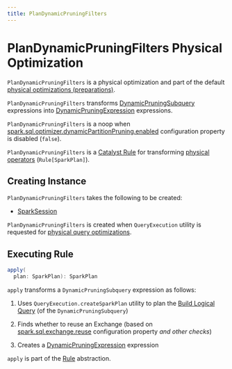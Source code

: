 ```yaml
---
title: PlanDynamicPruningFilters
---
```


# PlanDynamicPruningFilters Physical Optimization

`PlanDynamicPruningFilters` is a physical optimization and part of the default [physical optimizations (preparations)](../QueryExecution.md#preparations).

`PlanDynamicPruningFilters` transforms [DynamicPruningSubquery](../expressions/DynamicPruningSubquery.md) expressions into [DynamicPruningExpression](../expressions/DynamicPruningExpression.md) expressions.

`PlanDynamicPruningFilters` is a noop when [spark.sql.optimizer.dynamicPartitionPruning.enabled](../configuration-properties.md#spark.sql.optimizer.dynamicPartitionPruning.enabled) configuration property is disabled (`false`).

`PlanDynamicPruningFilters` is a [Catalyst Rule](../catalyst/Rule.md) for transforming [physical operators](../physical-operators/SparkPlan.md) (`Rule[SparkPlan]`).

## Creating Instance

`PlanDynamicPruningFilters` takes the following to be created:

* <span id="sparkSession"> [SparkSession](../SparkSession.md)

`PlanDynamicPruningFilters` is created when `QueryExecution` utility is requested for [physical query optimizations](../QueryExecution.md#preparations).

## <span id="apply"> Executing Rule

```scala
apply(
  plan: SparkPlan): SparkPlan
```

`apply` transforms a `DynamicPruningSubquery` expression as follows:

1. Uses `QueryExecution.createSparkPlan` utility to plan the [Build Logical Query](../expressions/DynamicPruningSubquery.md#buildQuery) (of the `DynamicPruningSubquery`)

1. Finds whether to reuse an Exchange (based on [spark.sql.exchange.reuse](../configuration-properties.md#spark.sql.exchange.reuse) configuration property _and other checks_)

1. Creates a [DynamicPruningExpression](../expressions/DynamicPruningExpression.md) expression

`apply` is part of the [Rule](../catalyst/Rule.md#apply) abstraction.
